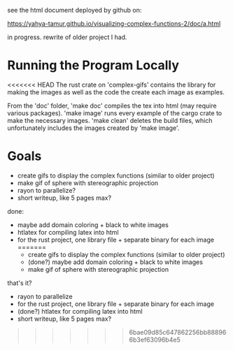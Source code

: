 see the html document deployed by github on:

https://yahya-tamur.github.io/visualizing-complex-functions-2/doc/a.html

in progress. rewrite of older project I had.

# Running the Program Locally

<<<<<<< HEAD
The rust crate on 'complex-gifs' contains the library for making the images as
well as the code the create each image as examples.

From the 'doc' folder, 'make doc' compiles the tex into html (may require various packages).
'make image' runs every example of the cargo crate to make the necessary images.
'make clean' deletes the build files, which unfortunately includes the images created
by 'make image'.

# Goals

- create gifs to display the complex functions (similar to older project)
- make gif of sphere with stereographic projection
- rayon to parallelize?
- short writeup, like 5 pages max?

done:

- maybe add domain coloring + black to white images
- htlatex for compiling latex into html
- for the rust project, one library file + separate binary for each image
=======
  - create gifs to display the complex functions (similar to older project)
  - (done?) maybe add domain coloring + black to white images
  - make gif of sphere with stereographic projection
  
that's it?
    
  - rayon to parallelize
  - for the rust project, one library file + separate binary for each image
  - (done?) htlatex for compiling latex into html
  - short writeup, like 5 pages max?
>>>>>>> 6bae09d85c647862256bb888966b3ef63096b4e5
